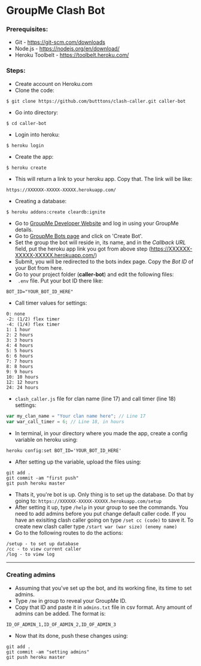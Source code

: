 # GroupMe Clash Bot

### Prerequisites:
 - Git - https://git-scm.com/downloads
 - Node.js - https://nodejs.org/en/download/
 - Heroku Toolbelt - https://toolbelt.heroku.com/

### Steps:
 - Create account on Heroku.com
 - Clone the code:
```
$ git clone https://github.com/butttons/clash-caller.git caller-bot
```
 - Go into directory:
```
$ cd caller-bot
```
 - Login into heroku:
```
$ heroku login
```
 - Create the app:
```
$ heroku create
```
 - This will return a link to your heroku app. Copy that. The link will be like:
```
https://XXXXXX-XXXXX-XXXXX.herokuapp.com/
```
  - Creating a database:
```
$ heroku addons:create cleardb:ignite
```

 - Go to [GroupMe Developer Website](https://dev.groupme.com/) and log in using your GroupMe details.
 - Go to [GroupMe Bots page](https://dev.groupme.com/bots) and click on 'Create Bot'.
 - Set the group the bot will reside in, its name, and in the *Callback URL* field, put the heroku app link you got from above step (https://XXXXXX-XXXXX-XXXXX.herokuapp.com/)
 - Submit, you will be redirected to the bots index page. Copy the *Bot ID* of your Bot from here.
 - Go to your project folder (**caller-bot**) and edit the following files:
 - ``` .env``` file. Put your bot ID there like:
```
BOT_ID="YOUR_BOT_ID_HERE"
```

 - Call timer values for settings:
```
0: none
-2: (1/2) flex timer
-4: (1/4) flex timer
1: 1 hour
2: 2 hours
3: 3 hours
4: 4 hours
5: 5 hours
6: 6 hours
7: 7 hours
8: 8 hours
9: 9 hours
10: 10 hours
12: 12 hours
24: 24 hours
```

 - ```clash_caller.js``` file for clan name (line 17) and call timer (line 18) settings:
```javascript
var my_clan_name = "Your clan name here"; // Line 17
var war_call_timer = 6; // Line 18, in hours
```
 - In terminal, in your directory where you made the app, create a config variable on heroku using:
```
heroku config:set BOT_ID='YOUR_BOT_ID_HERE'
```
 - After setting up the variable, upload the files using:
```
git add .
git commit -am "first push"
git push heroku master
```
 - Thats it, you're bot is up. Only thing is to set up the database. Do that by going to: ```https://XXXXXX-XXXXX-XXXXX.herokuapp.com/setup```
 - After setting it up, type ```/help``` in your group to see the commands. You need to add admins before you put change default caller code. If you have an exisiting clash caller going on type ```/set cc (code)``` to save it. To create new clash caller type ```/start war (war size) (enemy name)```
 - Go to the following routes to do the actions:
```
/setup - to set up database
/cc - to view current caller
/log - to view log
```

- - -

### Creating admins ###
 - Assuming that you've set up the bot, and its working fine, its time to set admins.
 - Type ```/me``` in group to reveal your GroupMe ID.
 - Copy that ID and paste it in ```admins.txt``` file in csv format. Any amount of admins can be added. The format is:
```
ID_OF_ADMIN_1,ID_OF_ADMIN_2,ID_OF_ADMIN_3
```

 - Now that its done, push these changes using:
```
git add .
git commit -am "setting admins"
git push heroku master
```
